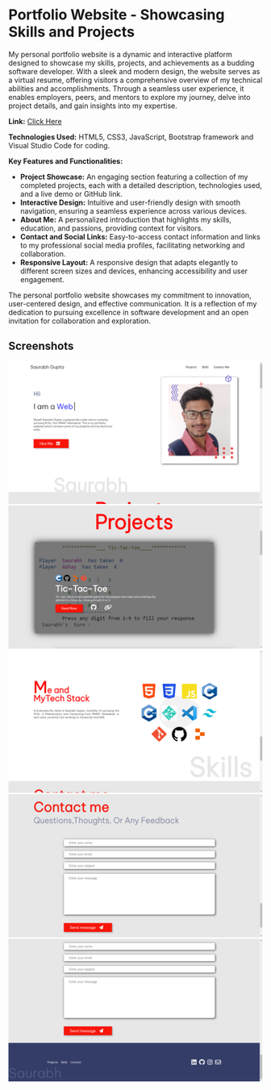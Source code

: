 # Portfolio Website - Showcasing Skills and Projects



My personal portfolio website is a dynamic and interactive platform designed to showcase my skills, projects, and achievements as a budding software developer. With a sleek and modern design, the website serves as a virtual resume, offering visitors a comprehensive overview of my technical abilities and accomplishments. Through a seamless user experience, it enables employers, peers, and mentors to explore my journey, delve into project details, and gain insights into my expertise.

**Link:** [Click Here ](https://portfolio-saurabhsg.netlify.app/)

**Technologies Used:**
HTML5, CSS3, JavaScript, Bootstrap framework and Visual Studio Code for coding.

**Key Features and Functionalities:**
- **Project Showcase:** An engaging section featuring a collection of my completed projects, each with a detailed description, technologies used, and a live demo or GitHub link.
- **Interactive Design:** Intuitive and user-friendly design with smooth navigation, ensuring a seamless experience across various devices.
- **About Me:** A personalized introduction that highlights my skills, education, and passions, providing context for visitors.
- **Contact and Social Links:** Easy-to-access contact information and links to my professional social media profiles, facilitating networking and collaboration.
- **Responsive Layout:** A responsive design that adapts elegantly to different screen sizes and devices, enhancing accessibility and user engagement.



The personal portfolio website showcases my commitment to innovation, user-centered design, and effective communication. It is a reflection of my dedication to pursuing excellence in software development and an open invitation for collaboration and exploration.


## Screenshots

<div style = "display = "grid"">
<img src = "Screenshot (200).png">
<img src = "Screenshot (196).png"  alt = "Screenshots">
<img src = "Screenshot (197).png"  alt = "Screenshots">
<img src = "Screenshot (198).png"   alt = "Screenshots">
<img src = "Screenshot (199).png" alt = "Screenshots">
</div>



